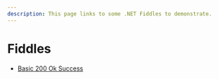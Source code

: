 ```yaml
---
description: This page links to some .NET Fiddles to demonstrate.
---
```


# Fiddles

* [Basic 200 Ok Success](https://dotnetfiddle.net/O8TE31)

